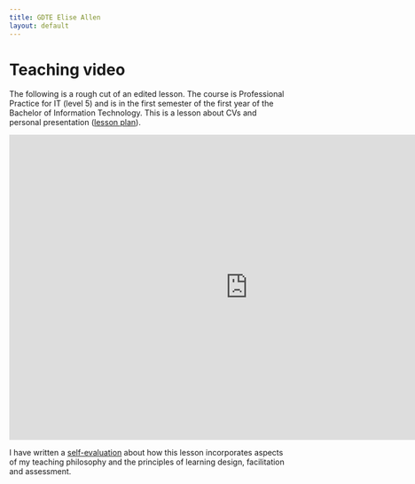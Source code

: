 ```yaml
---
title: GDTE Elise Allen
layout: default
---
```

# Teaching video

The following is a rough cut of an edited lesson. The course is Professional Practice for IT (level 5) and is in the first semester of the first year of the Bachelor of Information Technology. This is a lesson about CVs and personal presentation ([lesson plan](Lesson%20Plan%20PP%2011-2.pdf)).

<iframe width="860" height="550" src="https://www.youtube.com/embed/dJE4mdlmKck" frameborder="0" allow="accelerometer; autoplay; encrypted-media; gyroscope; picture-in-picture" allowfullscreen></iframe>

I have written a [self-evaluation](self-evaluation.html) about how this lesson incorporates aspects of my teaching philosophy and the principles of learning design, facilitation and assessment.